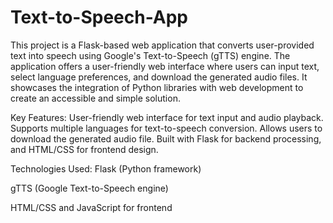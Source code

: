 # Text-to-Speech-App 
This project is a Flask-based web application that converts user-provided text into speech using Google's Text-to-Speech (gTTS) engine. The application offers a user-friendly web interface where users can input text, select language preferences, and download the generated audio files. It showcases the integration of Python libraries with web development to create an accessible and simple solution.

Key Features:
User-friendly web interface for text input and audio playback.
Supports multiple languages for text-to-speech conversion.
Allows users to download the generated audio file.
Built with Flask for backend processing, and HTML/CSS for frontend design.

Technologies Used:
Flask (Python framework)

gTTS (Google Text-to-Speech engine)

HTML/CSS and JavaScript for frontend
